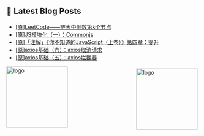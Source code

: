 ## 📕 Latest Blog Posts

<!-- BLOG-POST-LIST:START -->
- [[原]LeetCode——链表中倒数第k个节点](https://blog.csdn.net/sinat_41696687/article/details/114961643)
- [[原]JS模块化（一）：Commonjs](https://blog.csdn.net/sinat_41696687/article/details/114945664)
- [[原]「注解」《你不知道的JavaScript（上卷）》第四章：提升](https://blog.csdn.net/sinat_41696687/article/details/114937190)
- [[原]axios基础（六）：axios取消请求](https://blog.csdn.net/sinat_41696687/article/details/114932297)
- [[原]axios基础（五）：axios拦截器](https://blog.csdn.net/sinat_41696687/article/details/114923914)
<!-- BLOG-POST-LIST:END -->
<img src="https://github-readme-stats.vercel.app/api?username=qq1120637483&show_icons=true" alt="logo" height="160" align="right" style="margin: 5px; margin-bottom: 20px;" />

<img src="https://github-profile-trophy.vercel.app/?username=qq1120637483&theme=flat&column=7" alt="logo" height="160" align="center" style="margin: auto; margin-bottom: 20px;" />


<!--
**qq1120637483/qq1120637483** is a ✨ _special_ ✨ repository because its `README.md` (this file) appears on your GitHub profile.

Here are some ideas to get you started:

- 🔭 I’m currently working on ...
- 🌱 I’m currently learning ...
- 👯 I’m looking to collaborate on ...
- 🤔 I’m looking for help with ...
- 💬 Ask me about ...
- 📫 How to reach me: ...
- 😄 Pronouns: ...
- ⚡ Fun fact: ...
-->

